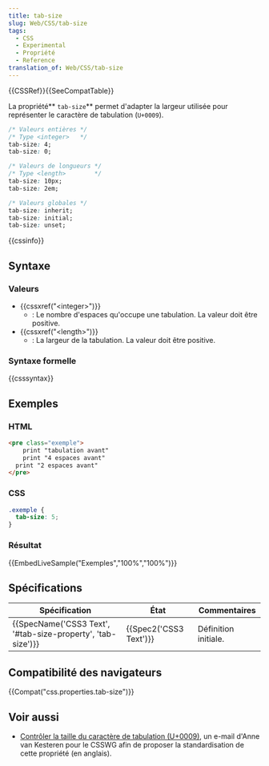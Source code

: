 ```yaml
---
title: tab-size
slug: Web/CSS/tab-size
tags:
  - CSS
  - Experimental
  - Propriété
  - Reference
translation_of: Web/CSS/tab-size
---
```

{{CSSRef}}{{SeeCompatTable}}

La propriété** `tab-size`** permet d'adapter la largeur utilisée pour représenter le caractère de tabulation (`U+0009`).

```css
/* Valeurs entières */
/* Type <integer>   */
tab-size: 4;
tab-size: 0;

/* Valeurs de longueurs */
/* Type <length>        */
tab-size: 10px;
tab-size: 2em;

/* Valeurs globales */
tab-size: inherit;
tab-size: initial;
tab-size: unset;
```

{{cssinfo}}

## Syntaxe

### Valeurs

- {{cssxref("&lt;integer&gt;")}}
  - : Le nombre d'espaces qu'occupe une tabulation. La valeur doit être positive.
- {{cssxref("&lt;length&gt;")}}
  - : La largeur de la tabulation. La valeur doit être positive.

### Syntaxe formelle

{{csssyntax}}

## Exemples

### HTML

```html
<pre class="exemple">
	print "tabulation avant"
    print "4 espaces avant"
  print "2 espaces avant"
</pre>
```

### CSS

```css
.exemple {
  tab-size: 5;
}
```

### Résultat

{{EmbedLiveSample("Exemples","100%","100%")}}

## Spécifications

| Spécification                                                                    | État                         | Commentaires         |
| -------------------------------------------------------------------------------- | ---------------------------- | -------------------- |
| {{SpecName('CSS3 Text', '#tab-size-property', 'tab-size')}} | {{Spec2('CSS3 Text')}} | Définition initiale. |

## Compatibilité des navigateurs

{{Compat("css.properties.tab-size")}}

## Voir aussi

- [Contrôler la taille du caractère de tabulation (U+0009)](http://lists.w3.org/Archives/Public/www-style/2008Dec/0009.html), un e-mail d'Anne van Kesteren pour le CSSWG afin de proposer la standardisation de cette propriété (en anglais).
